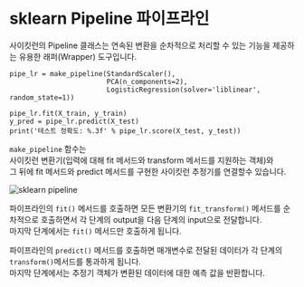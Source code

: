 # sklearn Pipeline 파이프라인

사이킷런의 Pipeline 클래스는 연속된 변환을 순차적으로 처리할 수 있는 기능을 제공하는 유용한 래퍼(Wrapper) 도구입니다.

```
pipe_lr = make_pipeline(StandardScaler(),
                        PCA(n_components=2),
                        LogisticRegression(solver='liblinear', random_state=1))

pipe_lr.fit(X_train, y_train)
y_pred = pipe_lr.predict(X_test)
print('테스트 정확도: %.3f' % pipe_lr.score(X_test, y_test))
```

`make_pipeline` 함수는  
사이킷런 변환기(입력에 대해 fit 메서드와 transform 메서드를 지원하는 객체)와  
그 뒤에 fit 메서드와 predict 메서드를 구현한 사이킷런 추정기를 연결할수 있습니다.

![sklearn pipeline](http://cfile10.uf.tistory.com/image/99EF85365E24E3A41A41DE)

파이프라인의 `fit()` 메서드를 호출하면 모든 변환기의 `fit_transform()` 메서드를 순차적으로 호출하면서 각 단계의 output을 다음 단계의 input으로 전달합니다.  
마지막 단계에서는 `fit()` 메서드만 호출하게 됩니다.

파이프라인의 `predict()` 메서드를 호출하면 매개변수로 전달된 데이터가 각 단계의 `transform()`메서드를 통과하게 됩니다.  
마지막 단계에서는 추정기 객체가 변환된 데이터에 대한 예측 값을 반환합니다.
